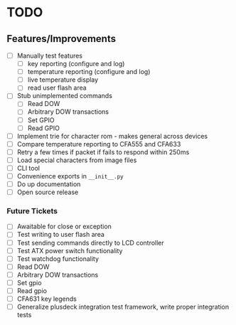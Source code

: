 # TODO

## Features/Improvements

- [ ] Manually test features
  - [ ] key reporting (configure and log)
  - [ ] temperature reporting (configure and log)
  - [ ] live temperature display
  - [ ] read user flash area
- [ ] Stub unimplemented commands
  - [ ] Read DOW
  - [ ] Arbitrary DOW transactions
  - [ ] Set GPIO
  - [ ] Read GPIO
- [ ] Implement trie for character rom - makes general across devices
- [ ] Compare temperature reporting to CFA555 and CFA633
- [ ] Retry a few times if packet if fails to respond within 250ms
- [ ] Load special characters from image files
- [ ] CLI tool
- [ ] Convenience exports in `__init__.py`
- [ ] Do up documentation
- [ ] Open source release

### Future Tickets

- [ ] Awaitable for close or exception
- [ ] Test writing to user flash area
- [ ] Test sending commands directly to LCD controller
- [ ] Test ATX power switch functionality
- [ ] Test watchdog functionality
- [ ] Read DOW
- [ ] Arbitrary DOW transactions
- [ ] Set gpio
- [ ] Read gpio
- [ ] CFA631 key legends
- [ ] Generalize plusdeck integration test framework, write proper integration tests
